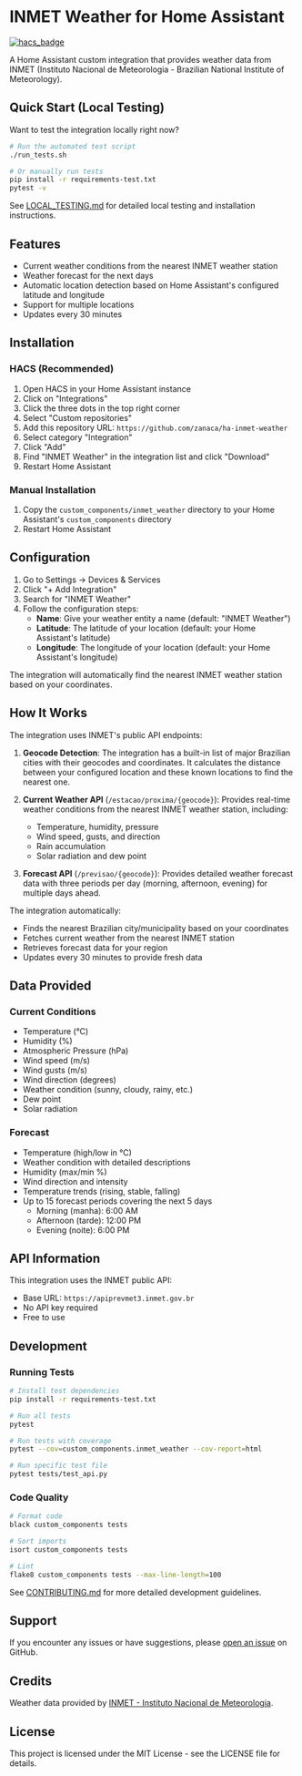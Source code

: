 # INMET Weather for Home Assistant

[![hacs_badge](https://img.shields.io/badge/HACS-Custom-41BDF5.svg)](https://github.com/hacs/integration)

A Home Assistant custom integration that provides weather data from INMET (Instituto Nacional de Meteorologia - Brazilian National Institute of Meteorology).

## Quick Start (Local Testing)

Want to test the integration locally right now?

```bash
# Run the automated test script
./run_tests.sh

# Or manually run tests
pip install -r requirements-test.txt
pytest -v
```

See [LOCAL_TESTING.md](LOCAL_TESTING.md) for detailed local testing and installation instructions.

## Features

- Current weather conditions from the nearest INMET weather station
- Weather forecast for the next days
- Automatic location detection based on Home Assistant's configured latitude and longitude
- Support for multiple locations
- Updates every 30 minutes

## Installation

### HACS (Recommended)

1. Open HACS in your Home Assistant instance
2. Click on "Integrations"
3. Click the three dots in the top right corner
4. Select "Custom repositories"
5. Add this repository URL: `https://github.com/zanaca/ha-inmet-weather`
6. Select category "Integration"
7. Click "Add"
8. Find "INMET Weather" in the integration list and click "Download"
9. Restart Home Assistant

### Manual Installation

1. Copy the `custom_components/inmet_weather` directory to your Home Assistant's `custom_components` directory
2. Restart Home Assistant

## Configuration

1. Go to Settings → Devices & Services
2. Click "+ Add Integration"
3. Search for "INMET Weather"
4. Follow the configuration steps:
   - **Name**: Give your weather entity a name (default: "INMET Weather")
   - **Latitude**: The latitude of your location (default: your Home Assistant's latitude)
   - **Longitude**: The longitude of your location (default: your Home Assistant's longitude)

The integration will automatically find the nearest INMET weather station based on your coordinates.

## How It Works

The integration uses INMET's public API endpoints:

1. **Geocode Detection**: The integration has a built-in list of major Brazilian cities with their geocodes and coordinates. It calculates the distance between your configured location and these known locations to find the nearest one.

2. **Current Weather API** (`/estacao/proxima/{geocode}`): Provides real-time weather conditions from the nearest INMET weather station, including:
   - Temperature, humidity, pressure
   - Wind speed, gusts, and direction
   - Rain accumulation
   - Solar radiation and dew point

3. **Forecast API** (`/previsao/{geocode}`): Provides detailed weather forecast data with three periods per day (morning, afternoon, evening) for multiple days ahead.

The integration automatically:
- Finds the nearest Brazilian city/municipality based on your coordinates
- Fetches current weather from the nearest INMET station
- Retrieves forecast data for your region
- Updates every 30 minutes to provide fresh data

## Data Provided

### Current Conditions
- Temperature (°C)
- Humidity (%)
- Atmospheric Pressure (hPa)
- Wind speed (m/s)
- Wind gusts (m/s)
- Wind direction (degrees)
- Weather condition (sunny, cloudy, rainy, etc.)
- Dew point
- Solar radiation

### Forecast
- Temperature (high/low in °C)
- Weather condition with detailed descriptions
- Humidity (max/min %)
- Wind direction and intensity
- Temperature trends (rising, stable, falling)
- Up to 15 forecast periods covering the next 5 days
  - Morning (manha): 6:00 AM
  - Afternoon (tarde): 12:00 PM
  - Evening (noite): 6:00 PM

## API Information

This integration uses the INMET public API:
- Base URL: `https://apiprevmet3.inmet.gov.br`
- No API key required
- Free to use

## Development

### Running Tests

```bash
# Install test dependencies
pip install -r requirements-test.txt

# Run all tests
pytest

# Run tests with coverage
pytest --cov=custom_components.inmet_weather --cov-report=html

# Run specific test file
pytest tests/test_api.py
```

### Code Quality

```bash
# Format code
black custom_components tests

# Sort imports
isort custom_components tests

# Lint
flake8 custom_components tests --max-line-length=100
```

See [CONTRIBUTING.md](CONTRIBUTING.md) for more detailed development guidelines.

## Support

If you encounter any issues or have suggestions, please [open an issue](https://github.com/zanaca/ha-inmet-weather/issues) on GitHub.

## Credits

Weather data provided by [INMET - Instituto Nacional de Meteorologia](https://portal.inmet.gov.br/).

## License

This project is licensed under the MIT License - see the LICENSE file for details.
